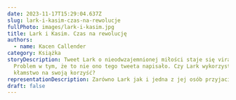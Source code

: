 ```yaml
---
date: 2023-11-17T15:29:04.637Z
slug: lark-i-kasim-czas-na-rewolucje
fullPhoto: images/lark-i-kasim.jpg
title: Lark i Kasim. Czas na rewolucję
authors:
  - name: Kacen Callender
category: Książka
storyDescription: Tweet Lark o nieodwzajemnionej miłości staje się viralem.
  Problem w tym, że to nie ono tego tweeta napisało. Czy Lark wykorzysta
  kłamstwo na swoją korzyść?
representationDescription: Zarówno Lark jak i jedna z jej osób przyjacielskich jest osobą niebinarną.
draft: false
---
```

